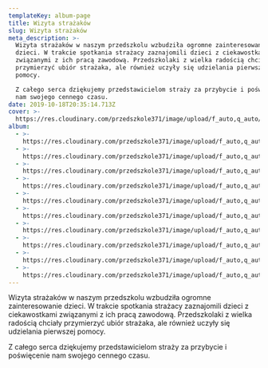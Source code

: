 ```yaml
---
templateKey: album-page
title: Wizyta strażaków
slug: Wizyta strażaków
meta_description: >-
  Wizyta strażaków w naszym przedszkolu wzbudziła ogromne zainteresowanie
  dzieci. W trakcie spotkania strażacy zaznajomili dzieci z ciekawostkami
  związanymi z ich pracą zawodową. Przedszkolaki z wielka radością chciały
  przymierzyć ubiór strażaka, ale również uczyły się udzielania pierwszej
  pomocy. 

  Z całego serca dziękujemy przedstawicielom straży za przybycie i poświęcenie
  nam swojego cennego czasu.
date: 2019-10-18T20:35:14.713Z
cover: >-
  https://res.cloudinary.com/przedszkole371/image/upload/f_auto,q_auto/c_fill,w_1200/v1573683186/Albumy%20zdj%C4%99%C4%87/2019/Wizyta%20stra%C5%BCacy/yfasx8pf4u8xnfkugyxz.jpg
album:
  - >-
    https://res.cloudinary.com/przedszkole371/image/upload/f_auto,q_auto/c_fill,w_1200/v1573683222/Albumy%20zdj%C4%99%C4%87/2019/Wizyta%20stra%C5%BCacy/cn8poj41fzzdznfscwm6.jpg
  - >-
    https://res.cloudinary.com/przedszkole371/image/upload/f_auto,q_auto/c_fill,w_1200/v1573683206/Albumy%20zdj%C4%99%C4%87/2019/Wizyta%20stra%C5%BCacy/pcsnd3vzndq9r22t6ioh.jpg
  - >-
    https://res.cloudinary.com/przedszkole371/image/upload/f_auto,q_auto/c_fill,w_1200/v1573683201/Albumy%20zdj%C4%99%C4%87/2019/Wizyta%20stra%C5%BCacy/ueqwjg700ouqed3uxljy.jpg
  - >-
    https://res.cloudinary.com/przedszkole371/image/upload/f_auto,q_auto/c_fill,w_1200/v1573683193/Albumy%20zdj%C4%99%C4%87/2019/Wizyta%20stra%C5%BCacy/iieoeuvlntsunvjxmftb.jpg
  - >-
    https://res.cloudinary.com/przedszkole371/image/upload/f_auto,q_auto/c_fill,w_1200/v1573683187/Albumy%20zdj%C4%99%C4%87/2019/Wizyta%20stra%C5%BCacy/w79bxoi1o5go3nckzpi0.jpg
  - >-
    https://res.cloudinary.com/przedszkole371/image/upload/f_auto,q_auto/c_fill,w_1200/v1573683186/Albumy%20zdj%C4%99%C4%87/2019/Wizyta%20stra%C5%BCacy/yfasx8pf4u8xnfkugyxz.jpg
  - >-
    https://res.cloudinary.com/przedszkole371/image/upload/f_auto,q_auto/c_fill,w_1200/v1573683183/Albumy%20zdj%C4%99%C4%87/2019/Wizyta%20stra%C5%BCacy/nxj2a4ax8h7t62mhc9ms.jpg
  - >-
    https://res.cloudinary.com/przedszkole371/image/upload/f_auto,q_auto/c_fill,w_1200/v1573683174/Albumy%20zdj%C4%99%C4%87/2019/Wizyta%20stra%C5%BCacy/qkqwtrytw9wbsroticm5.jpg
  - >-
    https://res.cloudinary.com/przedszkole371/image/upload/f_auto,q_auto/c_fill,w_1200/v1573683172/Albumy%20zdj%C4%99%C4%87/2019/Wizyta%20stra%C5%BCacy/wdz3qbxvrzdoyxsm0k7v.jpg
  - >-
    https://res.cloudinary.com/przedszkole371/image/upload/f_auto,q_auto/c_fill,w_1200/v1573683172/Albumy%20zdj%C4%99%C4%87/2019/Wizyta%20stra%C5%BCacy/j8mo7apufoprcblroyqs.jpg
---
```

Wizyta strażaków w naszym przedszkolu wzbudziła ogromne zainteresowanie dzieci. W trakcie spotkania strażacy zaznajomili dzieci z ciekawostkami związanymi z ich pracą zawodową. Przedszkolaki z wielka radością chciały przymierzyć ubiór strażaka, ale również uczyły się udzielania pierwszej pomocy. 

Z całego serca dziękujemy przedstawicielom straży za przybycie i poświęcenie nam swojego cennego czasu.
